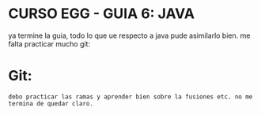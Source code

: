 # CURSO EGG - GUIA 6: JAVA
ya termine la guia, 
todo lo que ue respecto a java pude asimilarlo bien.
me falta practicar mucho git:
# Git:
    debo practicar las ramas y aprender bien sobre la fusiones etc. no me termina de quedar claro.